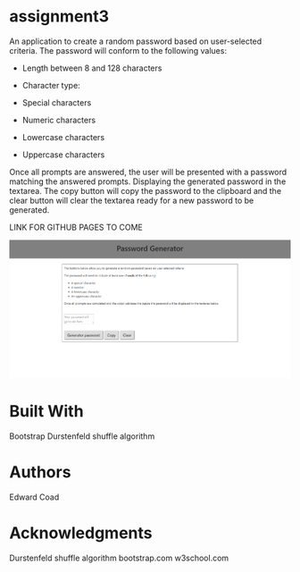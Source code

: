 # assignment3
An application to create a random password based on user-selected criteria. 
The password will conform to the following values:

* Length between 8 and 128 characters

* Character type:

* Special characters

* Numeric characters

* Lowercase characters

* Uppercase characters

Once all prompts are answered, the user will be presented with a password matching the answered prompts. Displaying the generated password in the textarea. The copy button will copy the password to the clipboard and the clear button will clear the textarea ready for a new password to be generated.

LINK FOR GITHUB PAGES TO COME

![password generator demo](/assets/images/passwordGenerator.png?raw=true "passwordGenerator") 

# Built With
Bootstrap
Durstenfeld shuffle algorithm

# Authors

Edward Coad

# Acknowledgments

Durstenfeld shuffle algorithm
bootstrap.com
w3school.com
